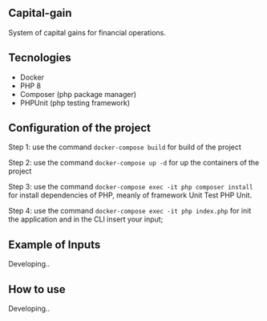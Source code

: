 ## Capital-gain
System of capital gains for financial operations.

## Tecnologies 

* Docker
* PHP 8
* Composer (php package manager)
* PHPUnit (php testing framework)

## Configuration of the project

Step 1: use the command `docker-compose build` for build of the project 

Step 2: use the command `docker-compose up -d` for up the containers of the project

Step 3: use the command `docker-compose exec -it php composer install` for install dependencies of PHP, meanly of framework Unit Test PHP Unit.

Step 4: use the command `docker-compose exec -it php index.php` for init the application and in the CLI insert your input;

## Example of Inputs

Developing..

## How to use

Developing..
